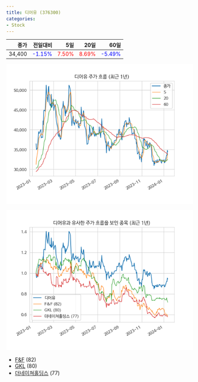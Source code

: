 ```yaml
---
title: 디어유 (376300)
categories:
- Stock
---
```


|종가|전일대비|5일|20일|60일|
|---:|-------:|--:|---:|---:|
|34,400|<span style="color: blue">-1.15%</span>|<span style="color: red">7.50%</span>|<span style="color: red">8.69%</span>|<span style="color: blue">-5.49%</span>|


<!-- more -->

![376300](/assets/images/stock/376300.png)

![376300](/assets/images/stock/376300_sim.png)

- [F&F](/383220/) (82)
- [GKL](/114090/) (80)
- [더네이쳐홀딩스](//298540/) (77)